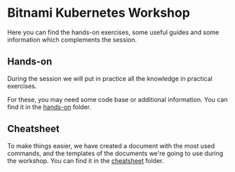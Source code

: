# Bitnami Kubernetes Workshop

Here you can find the hands-on exercises, some useful guides and some information which complements the session.

## Hands-on

During the session we will put in practice all the knowledge in practical exercises.

For these, you may need some code base or additional information. You can find it in the [hands-on](./hands-on) folder.

## Cheatsheet

To make things easier, we have created a document with the most used commands, and the templates of the documents we're going to use during the workshop. You can find it in the [cheatsheet](./cheatsheet) folder.

<!-- TODO: add a link to the slides -->
<!-- ## Slides -->
